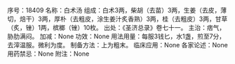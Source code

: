 序号：18409
名称：白术汤
组成：白术3两，柴胡（去苗）3两，生姜（去皮，薄切，焙干）3两，厚朴（去粗皮，涂生姜汁炙香熟）3两，桂（去粗皮）3两，甘草（炙，锉）1两，槟榔（锉）10枚。
出处：《圣济总录》卷七十一。
主治：痞气，胁肋满闷。
加减：None
功效：None
用法用量：每服3钱匕，水1盏，煎至7分，去滓温服。微利为度。
制备方法：上为粗末。
临床应用：None
各家论述：None
用药禁忌：None
附注：None
